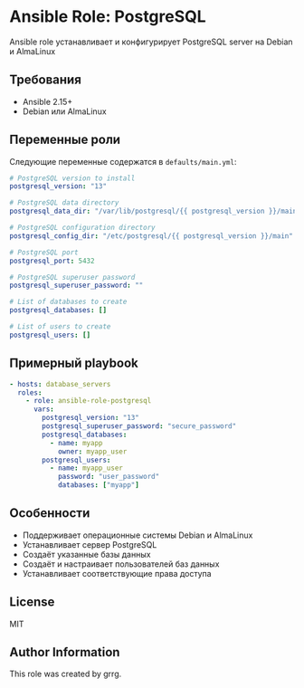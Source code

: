 # Ansible Role: PostgreSQL

Ansible role устанавливает и конфигурирует PostgreSQL server на Debian и AlmaLinux
## Требования

- Ansible 2.15+
- Debian или AlmaLinux

## Переменные роли

Следующие переменные содержатся в `defaults/main.yml`:

```yaml
# PostgreSQL version to install
postgresql_version: "13"

# PostgreSQL data directory
postgresql_data_dir: "/var/lib/postgresql/{{ postgresql_version }}/main"

# PostgreSQL configuration directory
postgresql_config_dir: "/etc/postgresql/{{ postgresql_version }}/main"

# PostgreSQL port
postgresql_port: 5432

# PostgreSQL superuser password
postgresql_superuser_password: ""

# List of databases to create
postgresql_databases: []

# List of users to create
postgresql_users: []
```

## Примерный playbook

```yaml
- hosts: database_servers
  roles:
    - role: ansible-role-postgresql
      vars:
        postgresql_version: "13"
        postgresql_superuser_password: "secure_password"
        postgresql_databases:
          - name: myapp
            owner: myapp_user
        postgresql_users:
          - name: myapp_user
            password: "user_password"
            databases: ["myapp"]
```

## Особенности

- Поддерживает операционные системы Debian и AlmaLinux
- Устанавливает сервер PostgreSQL
- Создаёт указанные базы данных
- Создаёт и настраивает пользователей баз данных
- Устанавливает соответствующие права доступа

## License

MIT

## Author Information

This role was created by grrg.
